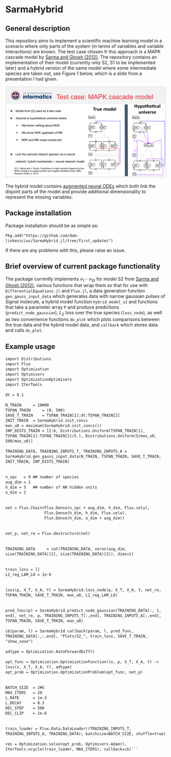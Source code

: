 # SarmaHybrid

## General description
This repository aims to implement a scientific machine learning model in a scenario where only parts of the system (in terms of variables and variable interactions) are known. The test case chosen fr thsi approach is a MAPK cascade model by [Sarma and Ghosh (2012)](http://www.biomedcentral.com/1756-0500/5/287). The repository contains an implementation of their model (currently only S2, S1 to be implemented later) and a hybrid version of the same model where some intermediate species are taken out, see Figure 1 below, which is a slide from a presentation I had given. 

![Figure 1, true and hybrid model structures.](model_comparison.PNG?raw=true "blabla")

The hybrid model contains [augmented neural ODEs](https://dl.acm.org/doi/10.5555/3454287.3454569) which both link the disjoint parts of the model and provide additional dimensionality to represent the missing variables.

## Package installation

Package installation should be as simple as:
```import Pkg
Pkg.add("https://github.com/dom-linkevicius/SarmaHybrid.jl/tree/first_updates")
```
If there are any problems with this, please raise an issue.




## Brief overview of current package functionality

The package currently implements $v_1$ - $v_{10}$ for model S2 from [Sarma and Ghosh (2012)](http://www.biomedcentral.com/1756-0500/5/287), various functions that wrap them so that for use with `DifferentialEquations.jl` and `Flux.jl`, a data generation function `gen_gauss_input_data` which generates data with narrow gaussian pulses of $Signal$ molecule, a hybrid model function `hybrid_model_s2` and functions that take a parameter array `P` and produce predictions (`predict_node_gaussian`), $L_2$ loss over the true species (`loss_node`), as well as two convenience functions `do_plot` which plots comparisons between the true data and the hybrid model data, and `callback` which stores data and calls `do_plot`. 


## Example usage

```import SarmaHybrid
import Distributions
import Flux
import Optimization
import Optimisers
import OptimizationOptimisers
import IterTools

dt = 0.1

N_TRAIN 	= 10#00
TSPAN_TRAIN 	= (0, 500) 
SAVE_T_TRAIN	= TSPAN_TRAIN[1]:dt:TSPAN_TRAIN[2]
INIT_TRAIN 	= SarmaHybrid.init_concs
max_u0 = maximum(SarmaHybrid.init_concs())
INP_DISTS_TRAIN = [2:6, Distributions.Uniform(TSPAN_TRAIN[1], TSPAN_TRAIN[2]-TSPAN_TRAIN[2]/5.), Distributions.Uniform(5/max_u0, 500/max_u0)]

TRAINING_DATA, TRAINING_INPUTS_T, TRAINING_INPUTS_A = SarmaHybrid.gen_gauss_input_data(N_TRAIN, TSPAN_TRAIN, SAVE_T_TRAIN, INIT_TRAIN, INP_DISTS_TRAIN)


n_spc   = 9	## number of species
aug_dim = 1
h_dim = 5	## number of NN hidden units
o_dim = 2


net = Flux.Chain(Flux.Dense(n_spc + aug_dim, h_dim, Flux.celu),
 				 Flux.Dense(h_dim, h_dim, Flux.celu),
		 		 Flux.Dense(h_dim, o_dim + aug_dim))


net_p, net_re = Flux.destructure(net)


TRAINING_DATA     = cat(TRAINING_DATA, zeros(aug_dim, size(TRAINING_DATA)[2], size(TRAINING_DATA)[3]), dims=1)


train_loss = []
L2_reg_LAM_LO = 1e-6


loss(p, X_T, X_A, Y) = SarmaHybrid.loss_node(p, X_T, X_A, Y, net_re, TSPAN_TRAIN, SAVE_T_TRAIN, max_u0, L2_reg_LAM_LO)


pred_func(p) = SarmaHybrid.predict_node_gaussian(TRAINING_DATA[:, 1, end], net_re, p, TRAINING_INPUTS_T[:,end], TRAINING_INPUTS_A[:,end], TSPAN_TRAIN, SAVE_T_TRAIN, max_u0)

cb(param, l) = SarmaHybrid.callback(param, l, pred_func, TRAINING_DATA[:,:,end], "Plots/S2_", train_loss, SAVE_T_TRAIN, "show_save")

adtype = Optimization.AutoForwardDiff()

opt_func = Optimization.OptimizationFunction((x, p, X_T, X_A, Y) -> loss(x, X_T, X_A, Y), adtype)
opt_prob = Optimization.OptimizationProblem(opt_func, net_p)


BATCH_SIZE 	= 2#5 
MAX_ITERS 	= 20
L_RATE 		= 1e-3
L_DECAY		= 0.3
DEC_STEP	= 500
DEC_CLIP	= 1e-6


train_loader = Flux.Data.DataLoader((TRAINING_INPUTS_T, TRAINING_INPUTS_A, TRAINING_DATA); batchsize=BATCH_SIZE, shuffle=true)

res = Optimization.solve(opt_prob, Optimisers.Adam(), IterTools.ncycle(train_loader, MAX_ITERS), callback=cb)```